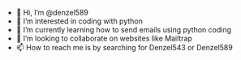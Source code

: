 - 👋 Hi, I’m @denzel589
- 👀 I’m interested in coding with python
- 🌱 I’m currently learning how to send emails using python coding
- 💞️ I’m looking to collaborate on websites like Mailtrap
- 📫 How to reach me is by searching for Denzel543 or Denzel589

<!---
denzel589/denzel589 is a ✨ special ✨ repository because its `README.md` (this file) appears on your GitHub profile.
You can click the Preview link to take a look at your changes.
--->
